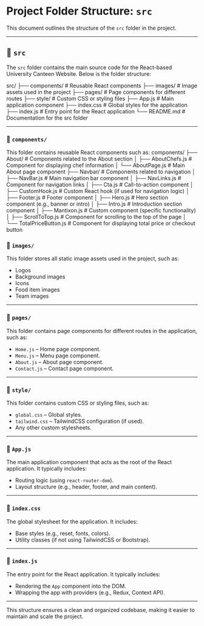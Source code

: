 # Project Folder Structure: `src`

This document outlines the structure of the `src` folder in the project.

---

## 📁 `src`  
The `src` folder contains the main source code for the React-based University Canteen Website. Below is the folder structure:

src/
├── components/ # Reusable React components
├── images/ # Image assets used in the project
├── pages/ # Page components for different routes
├── style/ # Custom CSS or styling files
├── App.js # Main application component
├── index.css # Global styles for the application
├── index.js # Entry point for the React application
└── README.md # Documentation for the src folder


---

### 📂 `components/`  
This folder contains reusable React components such as:
components/
├── About/ # Components related to the About section
│ ├── AboutChefs.js # Component for displaying chef information
│ └── AboutPage.js # Main About page component
├── Navbar/ # Components related to navigation
│ ├── NavBar.js # Main navigation bar component
│ ├── NavLinks.js # Component for navigation links
│ ├── Cta.js # Call-to-action component
│ ├── CustomHook.js # Custom React hook (if used for navigation logic)
│ ├── Footer.js # Footer component
│ ├── Hero.js # Hero section component (e.g., banner or intro)
│ ├── Intro.js # Introduction section component
│ ├── Mantixon.js # Custom component (specific functionality)
│ ├── ScrollToTop.js # Component for scrolling to the top of the page
│ └── TotalPriceButton.js # Component for displaying total price or checkout button

### 📂 `images/`  
This folder stores all static image assets used in the project, such as:
- Logos
- Background images
- Icons
- Food item images
- Team images

---

### 📂 `pages/`  
This folder contains page components for different routes in the application, such as:
- `Home.js` – Home page component.
- `Menu.js` – Menu page component.
- `About.js` – About page component.
- `Contact.js` – Contact page component.

---

### 📂 `style/`  
This folder contains custom CSS or styling files, such as:
- `global.css` – Global styles.
- `tailwind.css` – TailwindCSS configuration (if used).
- Any other custom stylesheets.

---

### 📄 `App.js`  
The main application component that acts as the root of the React application. It typically includes:
- Routing logic (using `react-router-dom`).
- Layout structure (e.g., header, footer, and main content).

---

### 📄 `index.css`  
The global stylesheet for the application. It includes:
- Base styles (e.g., reset, fonts, colors).
- Utility classes (if not using TailwindCSS or Bootstrap).

---

### 📄 `index.js`  
The entry point for the React application. It typically includes:
- Rendering the `App` component into the DOM.
- Wrapping the app with providers (e.g., Redux, Context API).

---

This structure ensures a clean and organized codebase, making it easier to maintain and scale the project.
